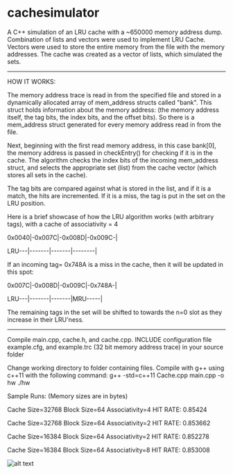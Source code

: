 # cachesimulator
A C++ simulation of an LRU cache with a ~650000 memory address dump. Combination of lists and vectors were used to implement LRU Cache. Vectors were used to store the entire memory from the file with the memory addresses. The cache was created as a vector of lists, which simulated the sets. 

--------------------------------------------------------------------------------------------------------------------------------------------

HOW IT WORKS:

The memory address trace is read in from the specified file and stored in a dynamically allocated array of mem_address structs called "bank". This struct holds information about the memory address: (the memory address itself, the tag bits, the index bits, and the offset bits). So there is a mem_address struct generated for every memory address read in from the file.

Next, beginning with the first read memory address, in this case bank[0], the memory address is passed in checkEntry() for checking if it is in the cache. The algorithm checks the index bits of the incoming mem_address struct, and selects the appropriate set (list<entry>) from the cache vector (which stores all sets in the cache). 
  
The tag bits are compared against what is stored in the list, and if it is a match, the hits are incremented. If it is a miss, the tag is put in the set on the LRU position.

Here is a brief showcase of how the LRU algorithm works (with arbitrary tags), with a cache of associativity = 4

0x0040|-0x007C|-0x008D|-0x009C-|

LRU---|-------|-------|--------|

If an incoming tag= 0x748A is a miss in the cache, then it will be updated in this spot:

0x007C|-0x008D|-0x009C|-0x748A-|

LRU---|-------|-------|MRU-----|

The remaining tags in the set will be shifted to towards the n=0 slot as they increase in their LRU'ness.

--------------------------------------------------------------------------------------------------------------------------------------------

Compile main.cpp, cache.h, and cache.cpp. INCLUDE configuration file example.cfg, and example.trc (32 bit memory address trace) in your source folder

Change working directory to folder containing files. 
Compile with g++ using c++11 with the following command:
g++ -std=c++11 Cache.cpp main.cpp  -o hw
./hw 

Sample Runs: (Memory sizes are in bytes)

Cache Size=32768
Block Size=64
Associativity=4
HIT RATE: 0.85424

Cache Size=32768
Block Size=64
Associativity=2
HIT RATE: 0.853662

Cache Size=16384
Block Size=64
Associativity=2
HIT RATE: 0.852278

Cache Size=16384
Block Size=64
Associativity=8
HIT RATE: 0.853008



![alt text](https://github.com/brunogracia/cachesimulator/blob/master/cmd_screenshot.PNG)
